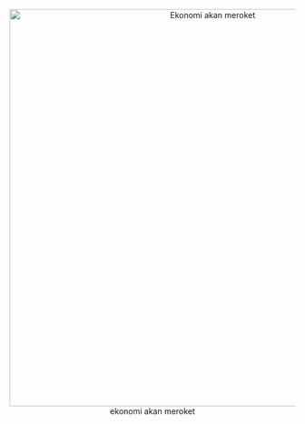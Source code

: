 <p align="center">
  <img src="https://media.tenor.com/Z7rcZ67rLBoAAAAC/jokowi-optimis.gif" alt="Ekonomi akan meroket" width="700">
  ekonomi akan meroket
</p>
